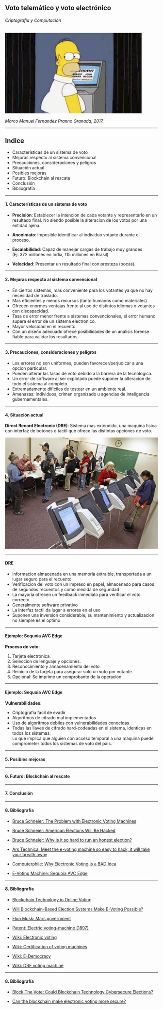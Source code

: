 <!-- $theme: gaia -->
<!-- $size: 16:9 -->

## Voto telemático y voto electrónico
###### Criptografía y Computación

![homer](images/homer.jpg)

*Marco Manuel Fernandez Pranno*
*Granada, 2017.*

---

## Indice

* Características de un sistema de voto
* Mejoras respecto al sistema convencional
* Precauciones, consideraciones y peligros
* Situación actual
* Posibles mejoras
* Futuro: Blockchain al rescate
* Conclusión
* Bibliografía

---

#### 1. Características de un sistema de voto

 - __Precisión__: Establecer la intención de cada votante y representarlo en un resultado final. No siendo posible la alteracion de los votos por una entidad ajena.
 
 - __Anonimato__: Imposible identificar al individuo votante durante el proceso. 
 - __Escalabilidad__: Capaz de manejar cargas de trabajo muy grandes.  
 (Ej: 372 millones en India, 115 millones en Brasil)
 - __Velocidad__: Presentar un resultado final con presteza (pocas).

---

#### 2. Mejoras respecto al sistema convencional

- En ciertos sistemas, mas conveniente para los votantes ya que no hay necesidad de traslado.  
- Mas eficientes y menos recursos (tanto humanos como materiales)
- Ofrecen enormes ventajas frente al uso de distintos idiomas o votantes con discapacidad.
- Tasa de error menor frente a sistemas convencionales, el error humano supera el error de un sistema electronico.
- Mayor velocidad en el recuento.
- Con un diseño adecuado ofrece posibilidades de un análisis forense fiable para validar los resultados.

---

#### 3. Precauciones, consideraciones y peligros

- Los errores no son uniformes, pueden favorecer/perjudicar a una opcion particular.
- Pueden alterar las tasas de voto debido a la barrera de la tecnologica. 
- Un error de software al ser explotado puede suponer la alteracion de todo el sistema al completo.
- Extremadamente dificiles de testear en un ambiente real.
- Amenazas: Individuos, crimen organizado u agencias de inteligencia gubernamentales.

---

#### 4. Situación actual

__Direct Record Electronic (DRE)__: Sistema mas extendido, una maquina fisica con interfaz de botones o tactil que ofrece las distintas opciones de voto.

![dre1](images/dre1.jpg) 

---

#### DRE
 
- Informacion almacenada en una memoria extraible, transportada a un lugar seguro para el recuento
- Verificacion del voto con un impreso en papel, almacenado para casos de segundos recuentos y como medida de seguridad
- La mayoria ofrecen un feedback inmediato para verificar el voto correcto
- Generalmente software privativo
- La interfaz tactil da lugar a errores en el uso
- Suponen una inversion considerable, su mantenimiento y actualizacion no siempre es el optimo

---

#### Ejemplo: Sequoia AVC Edge

__Proceso de voto__:
1. Tarjeta electronica.
2. Seleccion de lenguaje y opciones.
3. Reconocimiento y almacenamiento del voto.
4. Reinicio de la tarjeta para asegurar solo un voto por votante.
5. Opcional: Se imprime un comprobante de la operacion.

---

#### Ejemplo: Sequoia AVC Edge

__Vulnerabilidades:__

- Criptografia facil de evadir
- Algoritmos de cifrado mal implementados
- Uso de algoritmos debiles con vulnerabilidades conocidas
- Todas las llaves de cifrado hard-codeadas en el sistema, identicas en todos los sistemas.  
  Lo que implica que alguien con acceso temporal a una maquina puede comprometer todos los sistemas de voto del pais.


---

#### 5. Posibles mejoras

---

#### 6. Futuro: Blockchain al rescate

---

#### 7. Conclusión

---

#### 8. Bibliografía

- [Bruce Schneier: The Problem with Electronic Voting Machines](https://www.schneier.com/blog/archives/2004/11/the_problem_wit.html)

- [Bruce Schneier: American Elections Will Be Hacked](https://youtu.be/WU-Ibf-Fwj0)

- [Bruce Schneier: Why is it so hard to run an honest election?](https://www.schneier.com/blog/archives/2004/10/getting_out_the.html)

- [Ars Technica: Meet the e-voting machine so easy to hack, it will take your breath away](https://arstechnica.com/tech-policy/2015/04/meet-the-e-voting-machine-so-easy-to-hack-it-will-take-your-breath-away/)

- [Computerphile: Why Electronic Voting is a BAD Idea](https://www.youtube.com/watch?v=w3_0x6oaDmI)

- [E-Voting Machine: Sequoia AVC Edge](https://www.verifiedvoting.org/resources/voting-equipment/sequoia/avc-edge/)

---

#### 8. Bibliografía

- [Blockchain Technology in Online Voting
](https://followmyvote.com/online-voting-technology/blockchain-technology/)

- [Will Blockchain-Based Election Systems Make E-Voting Possible?](http://www.govtech.com/security/Will-Blockchain-Based-Election-Systems-Make-E-Voting-Possible.html)

- [Elon Musk: Mars government](https://www.recode.net/2016/6/3/11852148/elon-musk-mars-government-direct-democracy)

- [Patent: Electric voting-machine (1897)](https://www.google.com/patents/US616174)

- [Wiki: Electronic voting](https://en.wikipedia.org/wiki/Electronic_voting)

- [Wiki: Certification of voting machines](https://en.wikipedia.org/wiki/Certification_of_voting_machines)

- [Wiki: E-Democracy](https://en.wikipedia.org/wiki/E-democracy)

- [Wiki: DRE voting machine](https://en.wikipedia.org/wiki/DRE_voting_machine)


--- 

#### 8. Bibliografía

- [Block The Vote: Could Blockchain Technology Cybersecure Elections?](https://www.forbes.com/sites/realspin/2016/08/30/block-the-vote-could-blockchain-technology-cybersecure-elections/#3bcff0b32ab3)

- [Can the blockchain make electronic voting more secure?
](https://www.quora.com/Can-the-blockchain-make-electronic-voting-more-secure)